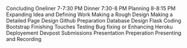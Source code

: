 Concluding Oneliner             7-7:30 PM
Dinner                         7:30-8 PM
Planning                       8-8:15 PM
Expanding Idea and Defining Work
Making a Rough Design
Making a Detailed Page Design
Github Preparation
Database Design
Flask Coding
Bootstrap Finishing Touches
Testing
Bug fixing or Enhancing
Heroku Deployement
Devpost Submissions
Presentation Preperation
Presenting and Recording
